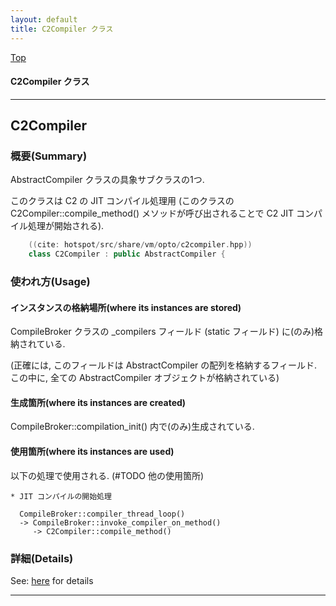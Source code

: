 ```yaml
---
layout: default
title: C2Compiler クラス 
---
```

[Top](../index.html)

#### C2Compiler クラス 



---
## <a name="noFhdYblb1" id="noFhdYblb1">C2Compiler</a>

### 概要(Summary)
AbstractCompiler クラスの具象サブクラスの1つ.

このクラスは C2 の JIT コンパイル処理用
(このクラスの C2Compiler::compile_method() メソッドが呼び出されることで
 C2 JIT コンパイル処理が開始される).


```cpp
    ((cite: hotspot/src/share/vm/opto/c2compiler.hpp))
    class C2Compiler : public AbstractCompiler {
```

### 使われ方(Usage)
#### インスタンスの格納場所(where its instances are stored)
CompileBroker クラスの _compilers フィールド (static フィールド) に(のみ)格納されている.

(正確には, このフィールドは AbstractCompiler の配列を格納するフィールド.
この中に, 全ての AbstractCompiler オブジェクトが格納されている)

#### 生成箇所(where its instances are created)
CompileBroker::compilation_init() 内で(のみ)生成されている.

#### 使用箇所(where its instances are used)
以下の処理で使用される. (#TODO 他の使用箇所)

```
* JIT コンパイルの開始処理

  CompileBroker::compiler_thread_loop()
  -> CompileBroker::invoke_compiler_on_method()
     -> C2Compiler::compile_method()
```




### 詳細(Details)
See: [here](../doxygen/classC2Compiler.html) for details

---
